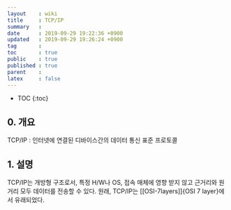 ```yaml
---
layout    : wiki
title     : TCP/IP
summary   : 
date      : 2019-09-29 19:22:36 +0900
updated   : 2019-09-29 19:26:24 +0900
tag       : 
toc       : true
public    : true
published : true
parent    : 
latex     : false
---
```

* TOC
{:toc}

## 0. 개요
TCP/IP : 인터넷에 연결된 디바이스간의 데이터 통신 표준 프로토콜

## 1. 설명
TCP/IP는 개방형 구조로서, 특정 H/W나 OS, 접속 매체에 영향 받지 않고 근거리와 원거리 모두 데이터를 전송할 수 있다.
원래, TCP/IP는 [[OSI-7layers]]{OSI 7 layer}에서 유래되었다.
